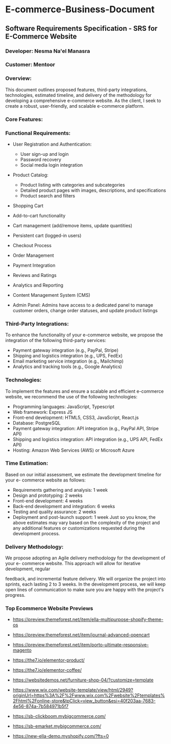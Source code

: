 # E-commerce-Business-Document
## Software Requirements Specification  - SRS for E-Commerce Website
### Developer: Nesma Na'el Manasra 
### Customer: Mentoor 

### Overview:
This document outlines proposed features, third-party integrations, technologies, estimated timeline, and delivery of the methodology for developing a comprehensive e-commerce website. As the client, I seek to create a robust, user-friendly, and scalable e-commerce platform.


### Core Features:
### Functional Requirements:

- User Registration and Authentication:
   -  User sign-up and login
   - Password recovery
   - Social media login integration

- Product Catalog:
  - Product listing with categories and subcategories
  - Detailed product pages with images, descriptions, and specifications
  - Product search and filters

- Shopping Cart
 - Add-to-cart functionality
 - Cart management (add/remove items, update quantities)
 - Persistent cart (logged-in users)

- Checkout Process
- Order Management
- Payment Integration
- Reviews and Ratings
- Analytics and Reporting
- Content Management System (CMS)
- Admin Panel: Admins have access to a dedicated panel to manage customer orders, change order statuses, and update product listings
### Third-Party Integrations:
To enhance the functionality of your e-commerce website, we propose the integration
of the following third-party services:
- Payment gateway integration (e.g., PayPal, Stripe)
- Shipping and logistics integration (e.g., UPS, FedEx)
- Email marketing service integration (e.g., Mailchimp)
- Analytics and tracking tools (e.g., Google Analytics)

### Technologies:
To implement the features and ensure a scalable and efficient e-commerce website, we
recommend the use of the following technologies:
- Programming languages: JavaScript, Typescript
- Web framework: Express JS
- Front-end development: HTML5, CSS3, JavaScript, React.js
- Database: PostgreSQL
- Payment gateway integration: API integration (e.g., PayPal API, Stripe API)
- Shipping and logistics integration: API integration (e.g., UPS API, FedEx API)
- Hosting: Amazon Web Services (AWS) or Microsoft Azure
### Time Estimation:

Based on our initial assessment, we estimate the development timeline for your e-
commerce website as follows:

- Requirements gathering and analysis: 1 week
- Design and prototyping: 2 weeks
- Front-end development: 4 weeks
- Back-end development and integration: 6 weeks
- Testing and quality assurance: 2 weeks
- Deployment and post-launch support: 1 week
Just so you know, the above estimates may vary based on the complexity of the project
and any additional features or customizations requested during the development
process.
### Delivery Methodology:

We propose adopting an Agile delivery methodology for the development of your e-
commerce website. This approach will allow for iterative development, regular

feedback, and incremental feature delivery. We will organize the project into sprints,
each lasting 2 to 3 weeks. In the development process, we will
keep open lines of communication to make sure you are happy with the project's
progress.

### Top Ecommerce Website Previews

- https://preview.themeforest.net/item/ella-multipurpose-shopify-theme-os

- https://preview.themeforest.net/item/journal-advanced-opencart

- https://preview.themeforest.net/item/porto-ultimate-responsive-magento

- https://the7.io/elementor-product/ 

-  https://the7.io/elementor-coffee/ 

- https://websitedemos.net/furniture-shop-04/?customize=template 

- https://www.wix.com/website-template/view/html/2949?originUrl=https%3A%2F%2Fwww.wix.com%2Fwebsite%2Ftemplates%2Fhtml%2Fonline-store&tpClick=view_button&esi=40f203aa-7683-4e56-874a-7b584971b5f7

- https://sb-clickboom.mybigcommerce.com/

- https://sb-emarket.mybigcommerce.com/

- https://new-ella-demo.myshopify.com/?fts=0
